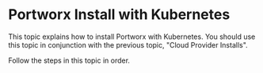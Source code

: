 # Portworx Install with Kubernetes

This topic explains how to install Portworx with Kubernetes. You should use this topic in conjunction with the previous topic, "Cloud Provider Installs".

Follow the steps in this topic in order.

